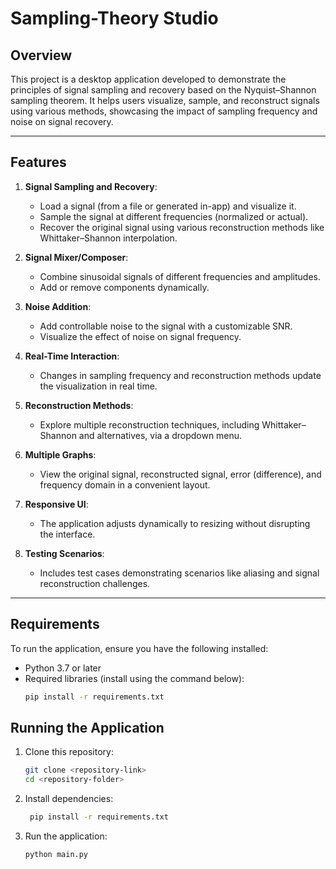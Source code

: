 # Sampling-Theory Studio

## Overview
This project is a desktop application developed to demonstrate the principles of signal sampling and recovery based on the Nyquist–Shannon sampling theorem. It helps users visualize, sample, and reconstruct signals using various methods, showcasing the impact of sampling frequency and noise on signal recovery.

---

## Features
1. **Signal Sampling and Recovery**:
   - Load a signal (from a file or generated in-app) and visualize it.
   - Sample the signal at different frequencies (normalized or actual).
   - Recover the original signal using various reconstruction methods like Whittaker–Shannon interpolation.

2. **Signal Mixer/Composer**:
   - Combine sinusoidal signals of different frequencies and amplitudes.
   - Add or remove components dynamically.

3. **Noise Addition**:
   - Add controllable noise to the signal with a customizable SNR.
   - Visualize the effect of noise on signal frequency.

4. **Real-Time Interaction**:
   - Changes in sampling frequency and reconstruction methods update the visualization in real time.

5. **Reconstruction Methods**:
   - Explore multiple reconstruction techniques, including Whittaker–Shannon and alternatives, via a dropdown menu.

6. **Multiple Graphs**:
   - View the original signal, reconstructed signal, error (difference), and frequency domain in a convenient layout.

7. **Responsive UI**:
   - The application adjusts dynamically to resizing without disrupting the interface.

8. **Testing Scenarios**:
   - Includes test cases demonstrating scenarios like aliasing and signal reconstruction challenges.

---

## Requirements
To run the application, ensure you have the following installed:

- Python 3.7 or later
- Required libraries (install using the command below):
  ```bash
  pip install -r requirements.txt

## Running the Application
1. Clone this repository:
   ```bash
   git clone <repository-link>
   cd <repository-folder>
   
2. Install dependencies:
   ```bash
    pip install -r requirements.txt

3. Run the application:
   ```bash
   python main.py

